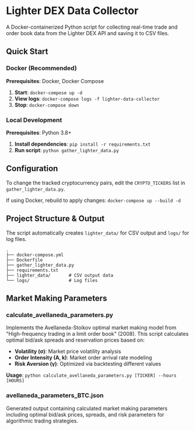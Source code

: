 # Lighter DEX Data Collector

A Docker-containerized Python script for collecting real-time trade and order book data from the Lighter DEX API and saving it to CSV files.

## Quick Start

### Docker (Recommended)
**Prerequisites**: Docker, Docker Compose

1.  **Start**: `docker-compose up -d`
2.  **View logs**: `docker-compose logs -f lighter-data-collector`
3.  **Stop**: `docker-compose down`

### Local Development
**Prerequisites**: Python 3.8+

1.  **Install dependencies**: `pip install -r requirements.txt`
2.  **Run script**: `python gather_lighter_data.py`

## Configuration

To change the tracked cryptocurrency pairs, edit the `CRYPTO_TICKERS` list in `gather_lighter_data.py`.

If using Docker, rebuild to apply changes: `docker-compose up --build -d`

## Project Structure & Output

The script automatically creates `lighter_data/` for CSV output and `logs/` for log files.

```
.
├── docker-compose.yml
├── Dockerfile
├── gather_lighter_data.py
├── requirements.txt
├── lighter_data/       # CSV output data
└── logs/               # Log files
```

## Market Making Parameters

### calculate_avellaneda_parameters.py
Implements the Avellaneda-Stoikov optimal market making model from "High-frequency trading in a limit order book" (2008). This script calculates optimal bid/ask spreads and reservation prices based on:

- **Volatility (σ)**: Market price volatility analysis
- **Order Intensity (A, k)**: Market order arrival rate modeling
- **Risk Aversion (γ)**: Optimized via backtesting different values

**Usage**: `python calculate_avellaneda_parameters.py [TICKER] --hours [HOURS]`

### avellaneda_parameters_BTC.json
Generated output containing calculated market making parameters including optimal bid/ask prices, spreads, and risk parameters for algorithmic trading strategies.
